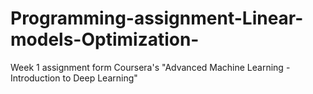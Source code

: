 # Programming-assignment-Linear-models-Optimization-
Week 1 assignment form Coursera's "Advanced Machine Learning - Introduction to Deep Learning" 
